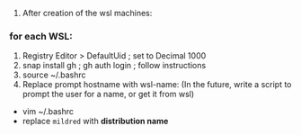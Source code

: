 1. After creation of the wsl machines:

### for each WSL: 

1. Registry Editor > DefaultUid ; set to Decimal 1000 
2. snap install gh ; gh auth login ; follow instructions 
3. source ~/.bashrc 
4. Replace prompt hostname with wsl-name: (In the future, write a script to prompt the user for a name, or get it from wsl) 
  - vim ~/.bashrc
  - replace `mildred` with **distribution name**

